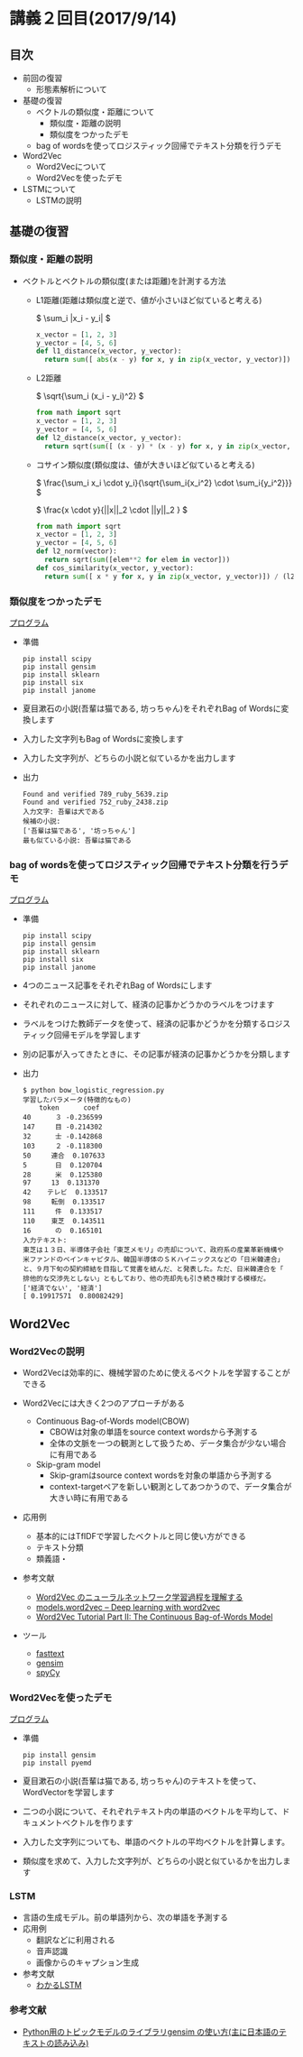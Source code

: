 # 講義２回目(2017/9/14)

## 目次

+ 前回の復習
  + 形態素解析について
+ 基礎の復習
  + ベクトルの類似度・距離について
    + 類似度・距離の説明
    + 類似度をつかったデモ
  + bag of wordsを使ってロジスティック回帰でテキスト分類を行うデモ
+ Word2Vec
  + Word2Vecについて
  + Word2Vecを使ったデモ
+ LSTMについて
  + LSTMの説明

## 基礎の復習

### 類似度・距離の説明

+ ベクトルとベクトルの類似度(または距離)を計測する方法
  + L1距離(距離は類似度と逆で、値が小さいほど似ていると考える)

    $ \sum_i |x_i - y_i| $

    ```python
    x_vector = [1, 2, 3]
    y_vector = [4, 5, 6]
    def l1_distance(x_vector, y_vector):
      return sum([ abs(x - y) for x, y in zip(x_vector, y_vector)])
    ```

  + L2距離

    $ \sqrt{\sum_i (x_i - y_i)^2} $

    ```python
    from math import sqrt
    x_vector = [1, 2, 3]
    y_vector = [4, 5, 6]
    def l2_distance(x_vector, y_vector):
      return sqrt(sum([ (x - y) * (x - y) for x, y in zip(x_vector, y_vector)]))
    ```

  + コサイン類似度(類似度は、値が大きいほど似ていると考える)

    $ \frac{\sum_i x_i \cdot y_i}{\sqrt{\sum_i{x_i^2} \cdot \sum_i{y_i^2}}} $

    $ \frac{x \cdot y}{||x||_2 \cdot ||y||_2 } $

    ```python
    from math import sqrt
    x_vector = [1, 2, 3]
    y_vector = [4, 5, 6]
    def l2_norm(vector):
      return sqrt(sum([elem**2 for elem in vector]))
    def cos_similarity(x_vector, y_vector):
      return sum([ x * y for x, y in zip(x_vector, y_vector)]) / (l2_norm(x_vector) * l2_norm(y_vector)) 
    ```

### 類似度をつかったデモ

[プログラム](bow_similarity.py)

+ 準備
  
  ```
  pip install scipy
  pip install gensim
  pip install sklearn
  pip install six
  pip install janome
  ```


+ 夏目漱石の小説(吾輩は猫である, 坊っちゃん)をそれぞれBag of Wordsに変換します
+ 入力した文字列もBag of Wordsに変換します
+ 入力した文字列が、どちらの小説と似ているかを出力します

+ 出力

  ```
  Found and verified 789_ruby_5639.zip
  Found and verified 752_ruby_2438.zip
  入力文字: 吾輩は犬である
  候補の小説:
  ['吾輩は猫である', '坊っちゃん']
  最も似ている小説: 吾輩は猫である
  ```

### bag of wordsを使ってロジスティック回帰でテキスト分類を行うデモ

[プログラム](bow_logistic_regression.py)

+ 準備
  
  ```
  pip install scipy
  pip install gensim
  pip install sklearn
  pip install six
  pip install janome
  ```

+ 4つのニュース記事をそれぞれBag of Wordsにします
+ それぞれのニュースに対して、経済の記事かどうかのラベルをつけます
+ ラベルをつけた教師データを使って、経済の記事かどうかを分類するロジスティック回帰モデルを学習します
+ 別の記事が入ってきたときに、その記事が経済の記事かどうかを分類します

+ 出力

  ```
  $ python bow_logistic_regression.py
  学習したパラメータ(特徴的なもの)
      token      coef
  40      ３ -0.236599
  147     目 -0.214302
  32      士 -0.142868
  103     ２ -0.118300
  50     連合  0.107633
  5       日  0.120704
  28      米  0.125380
  97     13  0.131370
  42    テレビ  0.133517
  98     転倒  0.133517
  111     件  0.133517
  110    東芝  0.143511
  16      の  0.165101
  入力テキスト:
  東芝は１３日、半導体子会社「東芝メモリ」の売却について、政府系の産業革新機構や 米ファンドのベインキャピタル、韓国半導体のＳＫハイニックスなどの「日米韓連合」 と、９月下旬の契約締結を目指して覚書を結んだ、と発表した。ただ、日米韓連合を「 排他的な交渉先としない」ともしており、他の売却先も引き続き検討する模様だ。
  ['経済でない', '経済']
  [ 0.19917571  0.80082429]
  ```

## Word2Vec

### Word2Vecの説明

+ Word2Vecは効率的に、機械学習のために使えるベクトルを学習することができる
+ Word2Vecには大きく2つのアプローチがある
  + Continuous Bag-of-Words model(CBOW)
    + CBOWは対象の単語をsource context wordsから予測する
    + 全体の文脈を一つの観測として扱うため、データ集合が少ない場合に有用である
  + Skip-gram model
    + Skip-gramはsource context wordsを対象の単語から予測する
    + context-targetペアを新しい観測としてあつかうので、データ集合が大きい時に有用である
+ 応用例
  + 基本的にはTfIDFで学習したベクトルと同じ使い方ができる
  + テキスト分類
  + 類義語・
+ 参考文献
  + [Word2Vec のニューラルネットワーク学習過程を理解する](http://tkengo.github.io/blog/2016/05/09/understand-how-to-learn-word2vec/)
  + [models.word2vec – Deep learning with word2vec](https://radimrehurek.com/gensim/models/word2vec.html)
  + [Word2Vec Tutorial Part II: The Continuous Bag-of-Words Model](http://mccormickml.com/assets/word2vec/Alex_Minnaar_Word2Vec_Tutorial_Part_II_The_Continuous_Bag-of-Words_Model.pdf)

+ ツール
  + [fasttext](https://github.com/facebookresearch/fastText)
  + [gensim](https://radimrehurek.com/gensim/tut1.html)
  + [spyCy](https://spacy.io/)

### Word2Vecを使ったデモ

[プログラム](word2vec_similarity.py)

+ 準備

  ```
  pip install gensim
  pip install pyemd
  ```

+ 夏目漱石の小説(吾輩は猫である, 坊っちゃん)のテキストを使って、WordVectorを学習します
+ 二つの小説について、それぞれテキスト内の単語のベクトルを平均して、ドキュメントベクトルを作ります
+ 入力した文字列についても、単語のベクトルの平均ベクトルを計算します。
+ 類似度を求めて、入力した文字列が、どちらの小説と似ているかを出力します


### LSTM

+ 言語の生成モデル。前の単語列から、次の単語を予測する
+ 応用例
  + 翻訳などに利用される
  + 音声認識
  + 画像からのキャプション生成
+ 参考文献
  + [わかるLSTM](http://qiita.com/t_Signull/items/21b82be280b46f467d1b)

### 参考文献

+ [Python用のトピックモデルのライブラリgensim の使い方(主に日本語のテキストの読み込み)](http://sucrose.hatenablog.com/entry/2013/10/29/001041)
